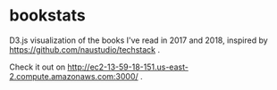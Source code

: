 # bookstats

D3.js visualization of the books I've read in 2017 and 2018, inspired by https://github.com/naustudio/techstack .

Check it out on http://ec2-13-59-18-151.us-east-2.compute.amazonaws.com:3000/ .
